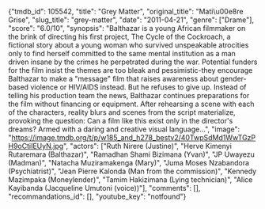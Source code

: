 {"tmdb_id": 105542, "title": "Grey Matter", "original_title": "Mati\u00e8re Grise", "slug_title": "grey-matter", "date": "2011-04-21", "genre": ["Drame"], "score": "6.0/10", "synopsis": "Balthazar is a young African filmmaker on the brink of directing his first project, The Cycle of the Cockroach, a fictional story about a young woman who survived unspeakable atrocities only to find herself committed to the same mental institution as a man driven insane by the crimes he perpetrated during the war. Potential funders for the film insist the themes are too bleak and pessimistic-they encourage Balthazar to make a \"message\" film that raises awareness about gender-based violence or HIV/AIDS instead. But he refuses to give up. Instead of telling his production team the news, Balthazar continues preparations for the film without financing or equipment. After rehearsing a scene with each of the characters, reality blurs and scenes from the script materialize, provoking the question: Can a film like this exist only in the director's dreams? Armed with a daring and creative visual language...", "image": "https://image.tmdb.org/t/p/w185_and_h278_bestv2/40TwpSdMd1WwTGzPH9oCtiIEUyN.jpg", "actors": ["Ruth Nirere (Justine)", "Herve Kimenyi Rutaremara (Balthazar)", "Ramadhan Shami Bizimana (Yvan)", "JP Uwayezu (Madman)", "Natacha Muziramakenga (Mary)", "Juma Moses Nzabandora (Psychiatrist)", "Jean Pierre Kalonda (Man from the commission)", "Kennedy Mazimpaka (Moneylender)", "Tamim Hakizimana (Lying technician)", "Alice Kayibanda (Jacqueline Umutoni (voice))"], "comments": [], "recommandations_id": [], "youtube_key": "notfound"}